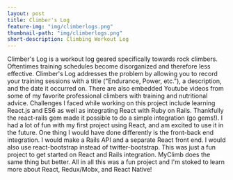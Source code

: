 ```yaml
---
layout: post
title: Climber's Log
feature-img: "img/climberlogs.png"
thumbnail-path: "img/climberlogs.png"
short-description: Climbing Workout Log
---
```

  Climber's Log is a workout log geared specifically towards rock climbers.  Oftentimes training schedules become disorganized and therefore less effective.  Climber's Log addresses the problem by allowing you to record your training sessions with a title ("Endurance, Power, etc."), a description, and the date it occurred on.  There are also embedded Youtube videos from some of my favorite professional climbers with training and nutritional advice.  Challenges I faced while working on this project include learning React.js and ES6 as well as integrating React with Ruby on Rails.  Thankfully the react-rails gem made it possible to do a simple integration (go gems!).  I had a lot of fun with my first project using React, and am excited to use it in the future.  One thing I would have done differently is the front-back end integration.  I would make a Rails API and a separate React front end.  I would also use react-bootstrap instead of twitter-bootstrap.  This was just a fun project to get started on React and Rails integration.  MyClimb does the same thing but better.  All in all this was a fun project and I'm stoked to learn more about React, Redux/Mobx, and React Native!
